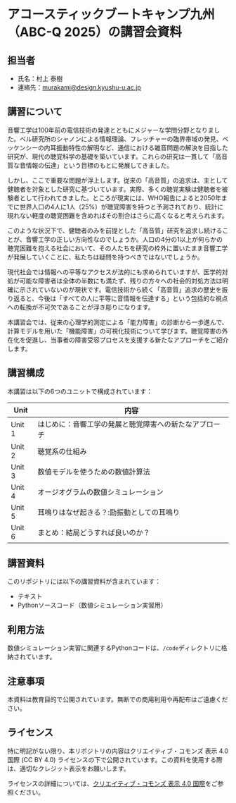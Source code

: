 # アコースティックブートキャンプ九州（ABC-Q 2025）の講習会資料

## 担当者
- 氏名：村上 泰樹
- 連絡先：murakami@design.kyushu-u.ac.jp

## 講習について
音響工学は100年前の電信技術の発達とともにメジャーな学問分野となりました。ベル研究所のシャノンによる情報理論、フレッチャーの臨界帯域の発見、ベッケンシーの内耳振動特性の解明など、通信における雑音問題の解決を目指した研究が、現代の聴覚科学の基礎を築いています。これらの研究は一貫して「高音質な音情報の伝達」という目標のもとに発展してきました。

しかし、ここで重要な問題が浮上します。従来の「高音質」の追求は、主として健聴者を対象とした研究に基づいています。実際、多くの聴覚実験は健聴者を被験者として行われてきました。ところが現実には、WHO報告によると2050年までに世界人口の4人に1人（25%）が聴覚障害を持つと予測されており、統計に現れない軽度の聴覚困難を含めればその割合はさらに高くなると考えられます。

このような状況下で、健聴者のみを前提とした「高音質」研究を追求し続けることが、音響工学の正しい方向性なのでしょうか。人口の4分の1以上が何らかの聴覚困難を抱える社会において、その人たちを研究の枠外に置いたまま音響工学が発展していくことに、私たちは疑問を持つべきではないでしょうか。

現代社会では情報への平等なアクセスが法的にも求められていますが、医学的対処が可能な障害者は全体の半数にも満たず、残りの方々への社会的対処方法は明確に示されていないのが現状です。電信技術から続く「高音質」追求の歴史を振り返ると、今後は「すべての人に平等に音情報を伝達する」という包括的な視点への転換が不可欠であることが浮き彫りになります。

本講習会では、従来の心理学的測定による「能力障害」の診断から一歩進んで、計算モデルを用いた「機能障害」の可視化技術について学びます。聴覚障害の外在化を促進し、当事者の障害受容プロセスを支援する新たなアプローチをご紹介します。

## 講習構成
本講習は以下の6つのユニットで構成されています：

| Unit | 内容 |
|------|------|
| Unit 1 | はじめに：音響工学の発展と聴覚障害への新たなアプローチ|
| Unit 2 | 聴覚系の仕組み |
| Unit 3 | 数値モデルを使うための数値計算法 |
| Unit 4 | オージオグラムの数値シミュレーション |
| Unit 5 | 耳鳴りはなぜ起きる？:励振動としての耳鳴り|
| Unit 6 | まとめ：結局どうすれば良いのか？|

## 講習資料
このリポジトリには以下の講習資料が含まれています：
- テキスト
- Pythonソースコード（数値シミュレーション実習用）

## 利用方法
数値シミュレーション実習に関連するPythonコードは、`/code`ディレクトリに格納されています。

## 注意事項
本資料は教育目的で公開されています。無断での商用利用や再配布はご遠慮ください。

## ライセンス
特に明記がない限り、本リポジトリの内容はクリエイティブ・コモンズ 表示 4.0 国際 (CC BY 4.0) ライセンスの下で公開されています。この資料を使用する際は、適切なクレジット表示をお願いします。

ライセンスの詳細については、[クリエイティブ・コモンズ 表示 4.0 国際](https://creativecommons.org/licenses/by/4.0/deed.ja)をご参照ください。
